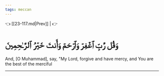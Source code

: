 ```yaml
---
tags: meccan
---
```


👈 [[23-117.md|Prev]] |  👉

# وَقُل رَّبِّ ٱغۡفِرۡ وَٱرۡحَمۡ وَأَنتَ خَيۡرُ ٱلرَّـٰحِمِينَ

And, [O Muhammad], say, "My Lord, forgive and have mercy, and You are the best of the merciful

---

